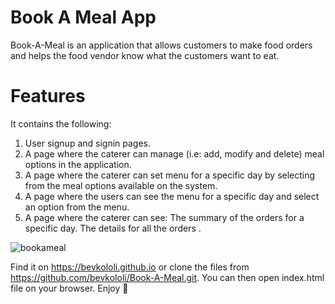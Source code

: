 # Book A Meal App
Book-A-Meal is an application that allows customers to make food orders and helps the food vendor know what the customers want to eat.

# Features
It contains the following:
1. User signup and signin pages.
2. A page where the caterer can manage (i.e: add, modify and delete) meal options in the application.
3. A page where the caterer can set menu for a specific day by selecting from the meal options available on the system.
4. A page where the users can see the menu for a specific day and select an option from the menu.
5. A page where the caterer can see:
    The summary of the orders for a  specific day.
    The details for all the orders .
    
![bookameal](https://user-images.githubusercontent.com/26184534/39098912-563bd674-467a-11e8-8c3b-38f61712c684.png)
    
 
Find it on https://bevkololi.github.io or clone the files from https://github.com/bevkololi/Book-A-Meal.git. You can then open index.html file on your browser. Enjoy 



